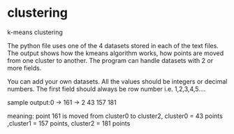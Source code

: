# clustering
k-means clustering 

The python file uses one of the 4 datasets stored in each of the text files. The output shows how the kmeans algorithm works, how points are moved from one cluster to another. The program can handle datasets with 2 or more fields.

You can add your own datasets. All the values should be integers or decimal numbers. 
The first field should always be row number i.e. 1,2,3,4,5....


sample output:0 -> 161 -> 2       43      157     181


meaning:
point 161 is moved from cluster0 to cluster2, cluster0 = 43 points ,cluster1 = 157 points, cluster2 = 181 points
